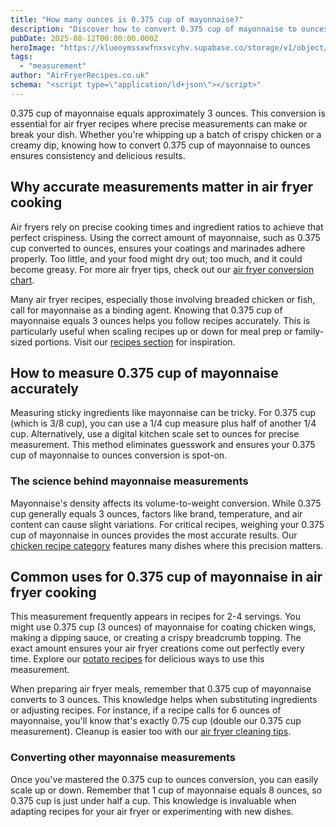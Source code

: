 ```yaml
---
title: "How many ounces is 0.375 cup of mayonnaise?"
description: "Discover how to convert 0.375 cup of mayonnaise to ounces with our simple guide. Perfect for air fryer recipes and precise cooking measurements."
pubDate: 2025-08-12T00:00:00.000Z
heroImage: "https://klueoymssxwfnxsvcyhv.supabase.co/storage/v1/object/public/md/how-many-ounces-is-0-375-cup-of-mayonnaise-b141de66.webp"
tags:
  - "measurement"
author: "AirFryerRecipes.co.uk"
schema: "<script type=\"application/ld+json\"></script>"
---
```


<p>0.375 cup of mayonnaise equals approximately 3 ounces. This conversion is essential for air fryer recipes where precise measurements can make or break your dish. Whether you're whipping up a batch of crispy chicken or a creamy dip, knowing how to convert 0.375 cup of mayonnaise to ounces ensures consistency and delicious results.</p>

<h2>Why accurate measurements matter in air fryer cooking</h2>
<p>Air fryers rely on precise cooking times and ingredient ratios to achieve that perfect crispiness. Using the correct amount of mayonnaise, such as 0.375 cup converted to ounces, ensures your coatings and marinades adhere properly. Too little, and your food might dry out; too much, and it could become greasy. For more air fryer tips, check out our <a href=https://www.airfryerrecipe.co.uk/air-fryer-conversion-chart>air fryer conversion chart</a>.</p>
<p>Many air fryer recipes, especially those involving breaded chicken or fish, call for mayonnaise as a binding agent. Knowing that 0.375 cup of mayonnaise equals 3 ounces helps you follow recipes accurately. This is particularly useful when scaling recipes up or down for meal prep or family-sized portions. Visit our <a href=https://www.airfryerrecipe.co.uk/recipes>recipes section</a> for inspiration.</p>

<h2>How to measure 0.375 cup of mayonnaise accurately</h2>
<p>Measuring sticky ingredients like mayonnaise can be tricky. For 0.375 cup (which is 3/8 cup), you can use a 1/4 cup measure plus half of another 1/4 cup. Alternatively, use a digital kitchen scale set to ounces for precise measurement. This method eliminates guesswork and ensures your 0.375 cup of mayonnaise to ounces conversion is spot-on.</p>

<h3>The science behind mayonnaise measurements</h3>
<p>Mayonnaise's density affects its volume-to-weight conversion. While 0.375 cup generally equals 3 ounces, factors like brand, temperature, and air content can cause slight variations. For critical recipes, weighing your 0.375 cup of mayonnaise in ounces provides the most accurate results. Our <a href=https://www.airfryerrecipe.co.uk/recipe-category/chicken>chicken recipe category</a> features many dishes where this precision matters.</p>

<h2>Common uses for 0.375 cup of mayonnaise in air fryer cooking</h2>
<p>This measurement frequently appears in recipes for 2-4 servings. You might use 0.375 cup (3 ounces) of mayonnaise for coating chicken wings, making a dipping sauce, or creating a crispy breadcrumb topping. The exact amount ensures your air fryer creations come out perfectly every time. Explore our <a href=https://www.airfryerrecipe.co.uk/recipe-category/potatoes>potato recipes</a> for delicious ways to use this measurement.</p>
<p>When preparing air fryer meals, remember that 0.375 cup of mayonnaise converts to 3 ounces. This knowledge helps when substituting ingredients or adjusting recipes. For instance, if a recipe calls for 6 ounces of mayonnaise, you'll know that's exactly 0.75 cup (double our 0.375 cup measurement). Cleanup is easier too with our <a href=https://www.airfryerrecipe.co.uk/air-fryer-cleaner>air fryer cleaning tips</a>.</p>

<h3>Converting other mayonnaise measurements</h3>
<p>Once you've mastered the 0.375 cup to ounces conversion, you can easily scale up or down. Remember that 1 cup of mayonnaise equals 8 ounces, so 0.375 cup is just under half a cup. This knowledge is invaluable when adapting recipes for your air fryer or experimenting with new dishes.</p>